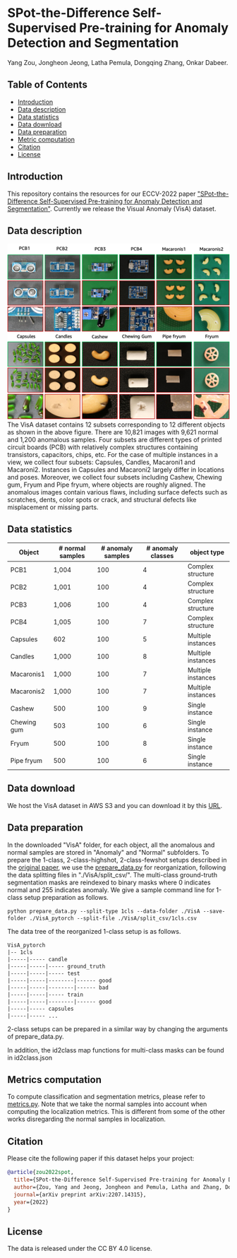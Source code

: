 # SPot-the-Difference Self-Supervised Pre-training for Anomaly Detection and Segmentation

Yang Zou, Jongheon Jeong, Latha Pemula, Dongqing Zhang, Onkar Dabeer.

## Table of Contents
* [Introduction](#introduction)
* [Data description](#data-description)
* [Data statistics](#data-statistics)
* [Data download](#data-download)
* [Data preparation](#data-preparation)
* [Metric computation](#metric-computation)
* [Citation](#citation)
* [License](#license)

## Introduction
This repository contains the resources for our ECCV-2022 paper ["SPot-the-Difference Self-Supervised Pre-training for Anomaly Detection and Segmentation"](https://arxiv.org/pdf/2207.14315.pdf). Currently we release the Visual Anomaly (VisA) dataset. 

## Data description
![](figures/VisA_samples.png)
The VisA dataset contains 12 subsets corresponding to 12 different objects as shown in the above figure. There are 10,821 images with 9,621 normal and 1,200 anomalous samples. Four subsets are different types of printed circuit boards (PCB) with relatively complex structures containing transistors, capacitors, chips, etc. For the case of multiple instances in a view, we collect four subsets: Capsules, Candles, Macaroni1 and Macaroni2. Instances in Capsules and Macaroni2 largely differ in locations and poses. Moreover, we collect four subsets including Cashew, Chewing gum, Fryum and Pipe fryum, where objects are roughly aligned. The anomalous images contain various flaws, including surface defects such as scratches, dents, color spots or crack, and structural defects like misplacement or missing parts. 

## Data statistics
| Object | # normal samples | # anomaly samples  | # anomaly classes | object type | 
|---|--------------|----------------|----------|-----------|
| PCB1 | 1,004 | 100 | 4 | Complex structure |
| PCB2 | 1,001 | 100 | 4 | Complex structure |
| PCB3 | 1,006 | 100 | 4 | Complex structure |
| PCB4 | 1,005 | 100 | 7 | Complex structure |
| Capsules | 602 | 100 | 5 | Multiple instances |
| Candles | 1,000 | 100 | 8 | Multiple instances |
| Macaronis1 | 1,000 | 100 | 7 | Multiple instances |
| Macaronis2 | 1,000 | 100 | 7 | Multiple instances |
| Cashew | 500 | 100 | 9 | Single instance |
| Chewing gum | 503 | 100 | 6 | Single instance |
| Fryum | 500 | 100 | 8 | Single instance |
| Pipe fryum | 500 | 100 | 6 | Single instance |

## Data download

We host the VisA dataset in AWS S3 and you can download it by this [URL](https://amazon-visual-anomaly.s3.us-west-2.amazonaws.com/VisA.tar). 

## Data preparation
In the downloaded "VisA" folder, for each object, all the anomalous and normal samples are stored in "Anomaly" and "Normal" subfolders. To prepare the 1-class, 2-class-highshot, 2-class-fewshot setups described in the [original paper](https://arxiv.org/pdf/2207.14315.pdf), we use the [prepare_data.py](https://github.com/amazon-research/spot-diff/blob/main/prepare_data.py) for reorganization, following the data splitting files in "./VisA/split_csv/". The multi-class ground-truth segmentation masks are reindexed to binary masks where 0 indicates normal and 255 indicates anomaly. We give a sample command line for 1-class setup preparation as follows.
~~~~
python prepare_data.py --split-type 1cls --data-folder ./VisA --save-folder ./VisA_pytorch --split-file ./VisA/split_csv/1cls.csv
~~~~

The data tree of the reorganized 1-class setup is as follows.
```shell
VisA_pytorch
|-- 1cls
|-----|----- candle
|-----|-----|----- ground_truth
|-----|-----|----- test
|-----|-----|--------|------ good
|-----|-----|--------|------ bad
|-----|-----|----- train
|-----|-----|--------|------ good
|-----|----- capsules
|-----|----- ...
```

2-class setups can be prepared in a similar way by changing the arguments of prepare_data.py. 

In addition, the id2class map functions for multi-class masks can be found in id2class.json 

## Metrics computation
To compute classification and segmentation metrics, please refer to [metrics.py](https://github.com/amazon-research/spot-diff/blob/main/metrics.py). Note that we take the normal samples into account when computing the localization metrics. This is different from some of the other works disregarding the normal samples in localization.

## Citation
Please cite the following paper if this dataset helps your project:

```bibtex
@article{zou2022spot,
  title={SPot-the-Difference Self-Supervised Pre-training for Anomaly Detection and Segmentation},
  author={Zou, Yang and Jeong, Jongheon and Pemula, Latha and Zhang, Dongqing and Dabeer, Onkar},
  journal={arXiv preprint arXiv:2207.14315},
  year={2022}
}
```

## License
The data is released under the CC BY 4.0 license.